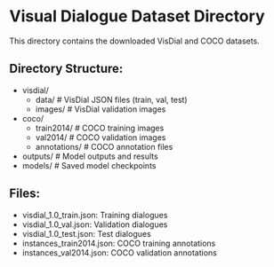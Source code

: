 # Visual Dialogue Dataset Directory

This directory contains the downloaded VisDial and COCO datasets.

## Directory Structure:
- visdial/
  - data/               # VisDial JSON files (train, val, test)
  - images/             # VisDial validation images
- coco/
  - train2014/          # COCO training images
  - val2014/            # COCO validation images
  - annotations/        # COCO annotation files
- outputs/              # Model outputs and results
- models/               # Saved model checkpoints

## Files:
- visdial_1.0_train.json: Training dialogues
- visdial_1.0_val.json: Validation dialogues
- visdial_1.0_test.json: Test dialogues
- instances_train2014.json: COCO training annotations
- instances_val2014.json: COCO validation annotations
